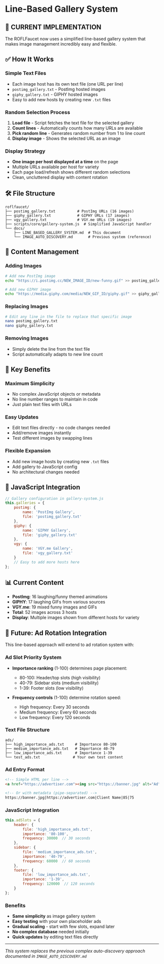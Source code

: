 # Line-Based Gallery System

## 🎯 **CURRENT IMPLEMENTATION**

The ROFLFaucet now uses a simplified line-based gallery system that makes image management incredibly easy and flexible.

## ✅ **How It Works**

### **Simple Text Files**
- Each image host has its own text file (one URL per line)
- `postimg_gallery.txt` - PostImg hosted images
- `giphy_gallery.txt` - GIPHY hosted images
- Easy to add new hosts by creating new `.txt` files

### **Random Selection Process**
1. **Load file** - Script fetches the text file for the selected gallery
2. **Count lines** - Automatically counts how many URLs are available
3. **Pick random line** - Generates random number from 1 to line count
4. **Display image** - Shows the selected URL as an image

### **Display Strategy**
- **One image per host displayed at a time** on the page
- Multiple URLs available per host for variety
- Each page load/refresh shows different random selections
- Clean, uncluttered display with content rotation

## 🛠️ **File Structure**

```
roflfaucet/
├── postimg_gallery.txt          # PostImg URLs (16 images)
├── giphy_gallery.txt            # GIPHY URLs (17 images)
├── vgy_gallery.txt              # VGY.me URLs (19 images)
├── scripts/core/gallery-system.js  # Simplified JavaScript handler
└── docs/
    ├── LINE_BASED_GALLERY_SYSTEM.md  # This document
    └── IMAGE_AUTO_DISCOVERY.md       # Previous system (reference)
```

## 📝 **Content Management**

### **Adding Images**
```bash
# Add new PostImg image
echo "https://i.postimg.cc/NEW_IMAGE_ID/new-funny.gif" >> postimg_gallery.txt

# Add new GIPHY image  
echo "https://media.giphy.com/media/NEW_GIF_ID/giphy.gif" >> giphy_gallery.txt
```

### **Replacing Images**
```bash
# Edit any line in the file to replace that specific image
nano postimg_gallery.txt
nano giphy_gallery.txt
```

### **Removing Images**
- Simply delete the line from the text file
- Script automatically adapts to new line count

## 🚀 **Key Benefits**

### **Maximum Simplicity**
- No complex JavaScript objects or metadata
- No line number ranges to maintain in code
- Just plain text files with URLs

### **Easy Updates**
- Edit text files directly - no code changes needed
- Add/remove images instantly
- Test different images by swapping lines

### **Flexible Expansion**
- Add new image hosts by creating new `.txt` files
- Add gallery to JavaScript config
- No architectural changes needed

## 🔧 **JavaScript Integration**

```javascript
// Gallery configuration in gallery-system.js
this.galleries = {
    postimg: {
        name: 'PostImg Gallery',
        file: 'postimg_gallery.txt'
    },
    giphy: {
        name: 'GIPHY Gallery', 
        file: 'giphy_gallery.txt'
    },
    vgy: {
        name: 'VGY.me Gallery',
        file: 'vgy_gallery.txt'
    }
    // Easy to add more hosts here
};
```

## 📊 **Current Content**

- **PostImg**: 16 laughing/funny themed animations
- **GIPHY**: 17 laughing GIFs from various sources
- **VGY.me**: 19 mixed funny images and GIFs
- **Total**: 52 images across 3 hosts
- **Display**: Multiple images shown from different hosts for variety

## 🎯 **Future: Ad Rotation Integration**

This line-based approach will extend to ad rotation system with:

### **Ad Slot Priority System**
- **Importance ranking** (1-100) determines page placement:
  - 80-100: Header/top slots (high visibility)
  - 40-79: Sidebar slots (medium visibility)  
  - 1-39: Footer slots (low visibility)

- **Frequency controls** (1-100) determine rotation speed:
  - High frequency: Every 30 seconds
  - Medium frequency: Every 60 seconds
  - Low frequency: Every 120 seconds

### **Text File Structure**
```
ads/
├── high_importance_ads.txt     # Importance 80-100
├── medium_importance_ads.txt   # Importance 40-79
├── low_importance_ads.txt      # Importance 1-39
└── test_ads.txt               # Your own test content
```

### **Ad Entry Format**
```html
<!-- Simple HTML per line -->
<a href="https://advertiser.com"><img src="https://banner.jpg" alt="Ad"></a>

<!-- Or with metadata (pipe-separated) -->
https://banner.jpg|https://advertiser.com|Client Name|85|75
```

### **JavaScript Integration**
```javascript
this.adSlots = {
    header: {
        file: 'high_importance_ads.txt',
        importance: '80-100',
        frequency: 30000  // 30 seconds
    },
    sidebar: {
        file: 'medium_importance_ads.txt', 
        importance: '40-79',
        frequency: 60000  // 60 seconds
    },
    footer: {
        file: 'low_importance_ads.txt',
        importance: '1-39',
        frequency: 120000  // 120 seconds
    }
};
```

### **Benefits**
- **Same simplicity** as image gallery system
- **Easy testing** with your own placeholder ads
- **Gradual scaling** - start with few slots, expand later
- **No complex database** needed initially
- **Quick updates** by editing text files directly

---

*This system replaces the previous complex auto-discovery approach documented in `IMAGE_AUTO_DISCOVERY.md`*
